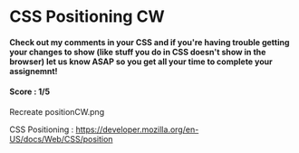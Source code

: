 # CSS Positioning CW
#### Check out my comments in your CSS and if you're having trouble getting your changes to show (like stuff you do in CSS doesn't show in the browser) let us know ASAP so you get all your time to complete your assignemnt!
#### Score : 1/5
Recreate positionCW.png

CSS Positioning : https://developer.mozilla.org/en-US/docs/Web/CSS/position